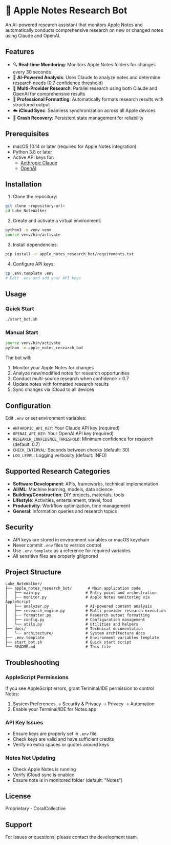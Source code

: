 # 🪸 Apple Notes Research Bot

An AI-powered research assistant that monitors Apple Notes and automatically conducts comprehensive research on new or changed notes using Claude and OpenAI.

## Features

- 🔍 **Real-time Monitoring**: Monitors Apple Notes folders for changes every 30 seconds
- 🤖 **AI-Powered Analysis**: Uses Claude to analyze notes and determine research needs (0.7 confidence threshold)
- 🔬 **Multi-Provider Research**: Parallel research using both Claude and OpenAI for comprehensive results
- 📝 **Professional Formatting**: Automatically formats research results with structured output
- ☁️ **iCloud Sync**: Seamless synchronization across all Apple devices
- 🔄 **Crash Recovery**: Persistent state management for reliability

## Prerequisites

- macOS 10.14 or later (required for Apple Notes integration)
- Python 3.8 or later
- Active API keys for:
  - [Anthropic Claude](https://console.anthropic.com/)
  - [OpenAI](https://platform.openai.com/api-keys)

## Installation

1. Clone the repository:
```bash
git clone <repository-url>
cd Luke_NoteWalker
```

2. Create and activate a virtual environment:
```bash
python3 -m venv venv
source venv/bin/activate
```

3. Install dependencies:
```bash
pip install -r apple_notes_research_bot/requirements.txt
```

4. Configure API keys:
```bash
cp .env.template .env
# Edit .env and add your API keys
```

## Usage

### Quick Start
```bash
./start_bot.sh
```

### Manual Start
```bash
source venv/bin/activate
python -m apple_notes_research_bot
```

The bot will:
1. Monitor your Apple Notes for changes
2. Analyze new/modified notes for research opportunities
3. Conduct multi-source research when confidence > 0.7
4. Update notes with formatted research results
5. Sync changes via iCloud to all devices

## Configuration

Edit `.env` or set environment variables:

- `ANTHROPIC_API_KEY`: Your Claude API key (required)
- `OPENAI_API_KEY`: Your OpenAI API key (required)
- `RESEARCH_CONFIDENCE_THRESHOLD`: Minimum confidence for research (default: 0.7)
- `CHECK_INTERVAL`: Seconds between checks (default: 30)
- `LOG_LEVEL`: Logging verbosity (default: INFO)

## Supported Research Categories

- **Software Development**: APIs, frameworks, technical implementation
- **AI/ML**: Machine learning, models, data science
- **Building/Construction**: DIY projects, materials, tools
- **Lifestyle**: Activities, entertainment, travel, food
- **Productivity**: Workflow optimization, time management
- **General**: Information queries and research topics

## Security

- API keys are stored in environment variables or macOS keychain
- Never commit `.env` files to version control
- Use `.env.template` as a reference for required variables
- All sensitive files are properly gitignored

## Project Structure

```
Luke_NoteWalker/
├── apple_notes_research_bot/       # Main application code
│   ├── main.py                    # Entry point and orchestration
│   ├── monitor.py                 # Apple Notes monitoring via AppleScript
│   ├── analyzer.py                # AI-powered content analysis
│   ├── research_engine.py         # Multi-provider research execution
│   ├── formatter.py               # Research output formatting
│   ├── config.py                  # Configuration management
│   └── utils.py                   # Utilities and helpers
├── docs/                          # Technical documentation
│   └── architecture/              # System architecture docs
├── .env.template                  # Environment variables template
├── start_bot.sh                   # Quick start script
└── README.md                      # This file
```

## Troubleshooting

### AppleScript Permissions
If you see AppleScript errors, grant Terminal/IDE permission to control Notes:
1. System Preferences → Security & Privacy → Privacy → Automation
2. Enable your Terminal/IDE for Notes.app

### API Key Issues
- Ensure keys are properly set in `.env` file
- Check keys are valid and have sufficient credits
- Verify no extra spaces or quotes around keys

### Notes Not Updating
- Check Apple Notes is running
- Verify iCloud sync is enabled
- Ensure note is in monitored folder (default: "Notes")

## License

Proprietary - CoralCollective

## Support

For issues or questions, please contact the development team.